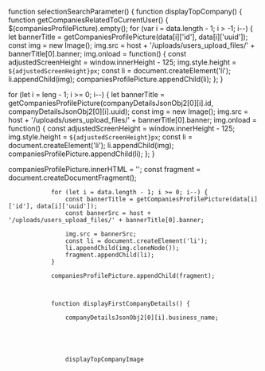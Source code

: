 function selectionSearchParameter() {
function displayTopCompany() {
function getCompaniesRelatedToCurrentUser() {
$(companiesProfilePicture).empty();
for (var i = data.length - 1; i > -1; i--) {
                    let bannerTitle = getCompaniesProfilePicture(data[i]['id'], data[i]['uuid']);
                    const img = new Image();
                    img.src = host + '/uploads/users_upload_files/' + bannerTitle[0].banner;
                    img.onload = function() {
                        const adjustedScreenHeight = window.innerHeight - 125;
                        img.style.height = `${adjustedScreenHeight}px`;
                        const li = document.createElement('li');
                        li.appendChild(img);
                        companiesProfilePicture.appendChild(li);
                    };
                }






for (let i = leng - 1; i >= 0; i--) {
	let bannerTitle = getCompaniesProfilePicture(companyDetailsJsonObj2[0][i].id, companyDetailsJsonObj2[0][i].uuid);
	const img = new Image();
	img.src = host + '/uploads/users_upload_files/' + bannerTitle[0].banner;
	img.onload = function() {
		const adjustedScreenHeight = window.innerHeight - 125;
		img.style.height = `${adjustedScreenHeight}px`;
		const li = document.createElement('li');
		li.appendChild(img);
		companiesProfilePicture.appendChild(li);
	};
}


companiesProfilePicture.innerHTML = '';
                const fragment = document.createDocumentFragment();

                for (let i = data.length - 1; i >= 0; i--) {
                    const bannerTitle = getCompaniesProfilePicture(data[i]['id'], data[i]['uuid']);
                    const bannerSrc = host + '/uploads/users_upload_files/' + bannerTitle[0].banner;
                  
                    img.src = bannerSrc;
                    const li = document.createElement('li');
                    li.appendChild(img.cloneNode());
                    fragment.appendChild(li);
                }
                  
                companiesProfilePicture.appendChild(fragment);



				function displayFirstCompanyDetails() {

					companyDetailsJsonObj2[0][i].business_name;





					displayTopCompanyImage